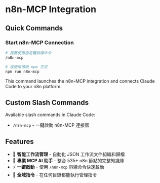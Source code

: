# n8n-MCP Integration

## Quick Commands

### Start n8n-MCP Connection
```bash
# 推薦使用自定義斜線命令
/n8n-mcp

# 或使用傳統 npm 方式
npm run n8n-mcp
```

This command launches the n8n-MCP integration and connects Claude Code to your n8n platform.

## Custom Slash Commands

Available slash commands in Claude Code:
- `/n8n-mcp` - 一鍵啟動 n8n-MCP 連接器

## Features

- 📁 **智能工作流管理** - 自動化 JSON 工作流文件組織和歸檔
- 🤖 **專業 MCP AI 助手** - 整合 535+ n8n 節點的完整知識庫
- ⚡ **一鍵啟動** - 使用 `/n8n-mcp` 斜線命令快速啟動
- 🔧 **全域指令** - 在任何目錄都能執行管理指令